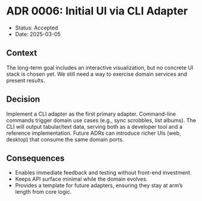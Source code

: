 # ADR 0006: Initial UI via CLI Adapter

- Status: Accepted
- Date: 2025-03-05

## Context
The long-term goal includes an interactive visualization, but no concrete UI stack is chosen yet. We still need a way to exercise domain services and present results.

## Decision
Implement a CLI adapter as the first primary adapter. Command-line commands trigger domain use cases (e.g., sync scrobbles, list albums). The CLI will output tabular/text data, serving both as a developer tool and a reference implementation. Future ADRs can introduce richer UIs (web, desktop) that consume the same domain ports.

## Consequences
- Enables immediate feedback and testing without front-end investment.
- Keeps API surface minimal while the domain evolves.
- Provides a template for future adapters, ensuring they stay at arm’s length from core logic.
